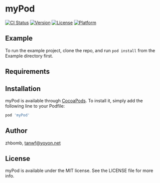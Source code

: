 # myPod

[![CI Status](https://img.shields.io/travis/zhbomb/myPod.svg?style=flat)](https://travis-ci.org/zhbomb/myPod)
[![Version](https://img.shields.io/cocoapods/v/myPod.svg?style=flat)](https://cocoapods.org/pods/myPod)
[![License](https://img.shields.io/cocoapods/l/myPod.svg?style=flat)](https://cocoapods.org/pods/myPod)
[![Platform](https://img.shields.io/cocoapods/p/myPod.svg?style=flat)](https://cocoapods.org/pods/myPod)

## Example

To run the example project, clone the repo, and run `pod install` from the Example directory first.

## Requirements

## Installation

myPod is available through [CocoaPods](https://cocoapods.org). To install
it, simply add the following line to your Podfile:

```ruby
pod 'myPod'
```

## Author

zhbomb, tanwf@yoyon.net

## License

myPod is available under the MIT license. See the LICENSE file for more info.
